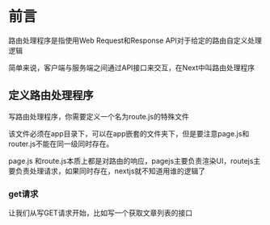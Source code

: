 

# 前言

路由处理程序是指使用Web Request和Response API对于给定的路由自定义处理逻辑

简单来说，客户端与服务端之间通过API接口来交互，在Next中叫路由处理程序

## 定义路由处理程序

写路由处理程序，你需要定义一个名为route.js的特殊文件

该文件必须在app目录下，可以在app嵌套的文件夹下，但是要注意page.js和router.js不能在同一级同时存在。

page.js 和route.js本质上都是对路由的响应，pagejs主要负责渲染UI，routejs主要负责处理请求，如果同时存在，nextjs就不知道用谁的逻辑了

### get请求
让我们从写GET请求开始，比如写一个获取文章列表的接口




